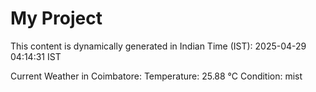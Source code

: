 # My Project

This content is dynamically generated in Indian Time (IST): 2025-04-29 04:14:31 IST


Current Weather in Coimbatore:
Temperature: 25.88 °C
Condition: mist
